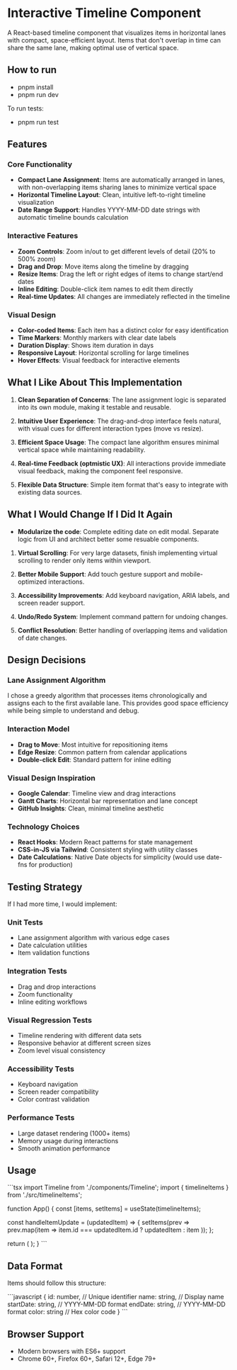 # Interactive Timeline Component

A React-based timeline component that visualizes items in horizontal lanes with compact, space-efficient layout. Items that don't overlap in time can share the same lane, making optimal use of vertical space.

## How to run
- pnpm install
- pnpm run dev

To run tests:
- pnpm run test

## Features

### Core Functionality
- **Compact Lane Assignment**: Items are automatically arranged in lanes, with non-overlapping items sharing lanes to minimize vertical space
- **Horizontal Timeline Layout**: Clean, intuitive left-to-right timeline visualization
- **Date Range Support**: Handles YYYY-MM-DD date strings with automatic timeline bounds calculation

### Interactive Features
- **Zoom Controls**: Zoom in/out to get different levels of detail (20% to 500% zoom)
- **Drag and Drop**: Move items along the timeline by dragging
- **Resize Items**: Drag the left or right edges of items to change start/end dates
- **Inline Editing**: Double-click item names to edit them directly
- **Real-time Updates**: All changes are immediately reflected in the timeline

### Visual Design
- **Color-coded Items**: Each item has a distinct color for easy identification
- **Time Markers**: Monthly markers with clear date labels
- **Duration Display**: Shows item duration in days
- **Responsive Layout**: Horizontal scrolling for large timelines
- **Hover Effects**: Visual feedback for interactive elements

## What I Like About This Implementation

1. **Clean Separation of Concerns**: The lane assignment logic is separated into its own module, making it testable and reusable.

2. **Intuitive User Experience**: The drag-and-drop interface feels natural, with visual cues for different interaction types (move vs resize).

3. **Efficient Space Usage**: The compact lane algorithm ensures minimal vertical space while maintaining readability.

4. **Real-time Feedback (optmistic UX)**: All interactions provide immediate visual feedback, making the component feel responsive.

5. **Flexible Data Structure**: Simple item format that's easy to integrate with existing data sources.

## What I Would Change If I Did It Again

- **Modularize the code**: Complete editing date on edit modal. Separate logic from UI and architect better some resuable components.

1. **Virtual Scrolling**: For very large datasets, finish implementing virtual scrolling to render only items within viewport.

2. **Better Mobile Support**: Add touch gesture support and mobile-optimized interactions.

3. **Accessibility Improvements**: Add keyboard navigation, ARIA labels, and screen reader support.

4. **Undo/Redo System**: Implement command pattern for undoing changes.

5. **Conflict Resolution**: Better handling of overlapping items and validation of date changes.


## Design Decisions

### Lane Assignment Algorithm
I chose a greedy algorithm that processes items chronologically and assigns each to the first available lane. This provides good space efficiency while being simple to understand and debug.

### Interaction Model
- **Drag to Move**: Most intuitive for repositioning items
- **Edge Resize**: Common pattern from calendar applications
- **Double-click Edit**: Standard pattern for inline editing

### Visual Design Inspiration
- **Google Calendar**: Timeline view and drag interactions
- **Gantt Charts**: Horizontal bar representation and lane concept
- **GitHub Insights**: Clean, minimal timeline aesthetic

### Technology Choices
- **React Hooks**: Modern React patterns for state management
- **CSS-in-JS via Tailwind**: Consistent styling with utility classes
- **Date Calculations**: Native Date objects for simplicity (would use date-fns for production)

## Testing Strategy

If I had more time, I would implement:

### Unit Tests
- Lane assignment algorithm with various edge cases
- Date calculation utilities
- Item validation functions

### Integration Tests
- Drag and drop interactions
- Zoom functionality
- Inline editing workflows

### Visual Regression Tests
- Timeline rendering with different data sets
- Responsive behavior at different screen sizes
- Zoom level visual consistency

### Accessibility Tests
- Keyboard navigation
- Screen reader compatibility
- Color contrast validation

### Performance Tests
- Large dataset rendering (1000+ items)
- Memory usage during interactions
- Smooth animation performance

## Usage

\`\`\`tsx
import Timeline from './components/Timeline';
import { timelineItems } from './src/timelineItems';

function App() {
  const [items, setItems] = useState(timelineItems);

  const handleItemUpdate = (updatedItem) => {
    setItems(prev => prev.map(item => 
      item.id === updatedItem.id ? updatedItem : item
    ));
  };

  return (
    <Timeline 
      items={items} 
      onItemUpdate={handleItemUpdate}
    />
  );
}
\`\`\`

## Data Format

Items should follow this structure:

\`\`\`javascript
{
  id: number,           // Unique identifier
  name: string,         // Display name
  startDate: string,    // YYYY-MM-DD format
  endDate: string,      // YYYY-MM-DD format
  color: string         // Hex color code
}
\`\`\`

## Browser Support

- Modern browsers with ES6+ support
- Chrome 60+, Firefox 60+, Safari 12+, Edge 79+
